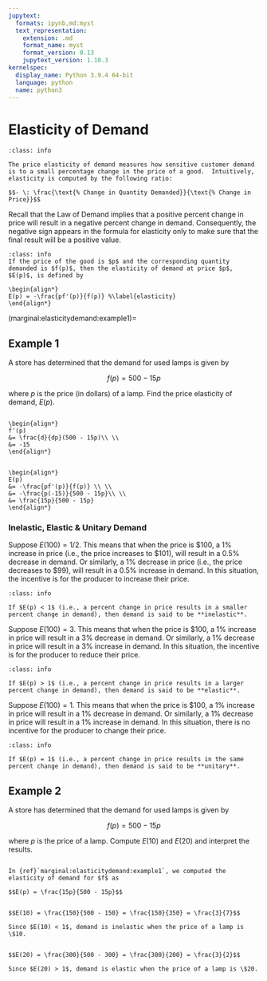 ```yaml
---
jupytext:
  formats: ipynb,md:myst
  text_representation:
    extension: .md
    format_name: myst
    format_version: 0.13
    jupytext_version: 1.10.3
kernelspec:
  display_name: Python 3.9.4 64-bit
  language: python
  name: python3
---
```

# Elasticity of Demand


```{admonition} Definition
:class: info

The price elasticity of demand measures how sensitive customer demand is to a small percentage change in the price of a good.  Intuitively, elasticity is computed by the following ratio:

$$- \: \frac{\text{% Change in Quantity Demanded}}{\text{% Change in Price}}$$
```

Recall that the Law of Demand implies that a positive percent change in price will result in a negative percent change in demand.  Consequently, the negative sign appears in the formula for elasticity only to make sure that the final result will be a positive value.

```{admonition} Definition
:class: info
If the price of the good is $p$ and the corresponding quantity demanded is $f(p)$, then the elasticity of demand at price $p$, $E(p)$, is defined by

\begin{align*}
E(p) = -\frac{pf'(p)}{f(p)} %\label{elasticity}
\end{align*}
```


(marginal:elasticitydemand:example1)=
## Example 1

A store has determined that the demand for used lamps is given by

$$
f(p) = 500 - 15p
$$

where $p$ is the price (in dollars) of a lamp.  Find the price elasticity of demand, $E(p)$.

```{dropdown} **Step 1:** &nbsp; Compute &nbsp; $f'(p)$.

\begin{align*}
f'(p) 
&= \frac{d}{dp}(500 - 15p)\\ \\
&= -15
\end{align*}
```

```{dropdown} **Step 2:** &nbsp; Compute &nbsp; $E(p)$.

\begin{align*}
E(p) 
&= -\frac{pf'(p)}{f(p)} \\ \\
&= -\frac{p(-15)}{500 - 15p}\\ \\
&= \frac{15p}{500 - 15p}    
\end{align*}
```



### Inelastic, Elastic & Unitary Demand

Suppose $E(100) = 1/2$.  This means that when the price is \$100, a 1\% increase in price (i.e., the price increases to \$101), will result in a 0.5\% decrease in demand.  Or similarly, a 1\%  decrease in price (i.e., the price decreases to \$99), will result in a 0.5\% increase in demand.  In this situation, the incentive is for the producer to increase their price.

```{admonition} Definition
:class: info

If $E(p) < 1$ (i.e., a percent change in price results in a smaller percent change in demand), then demand is said to be **inelastic**. 
```

Suppose $E(100) = 3$.  This means that when the price is \$100, a 1\% increase in price will result in a 3\% decrease in demand.  Or similarly, a 1\% decrease in price will result in a 3\% increase in demand.  In this situation, the incentive is for the producer to reduce their price.


```{admonition} Definition
:class: info

If $E(p) > 1$ (i.e., a percent change in price results in a larger percent change in demand), then demand is said to be **elastic**. 
```

Suppose $E(100) = 1$.  This means that when the price is \$100, a 1\% increase in price will result in a 1\% decrease in demand.  Or similarly, a 1\% decrease in price will result in a 1\% increase in demand.  In this situation, there is no incentive for the producer to change their price.


```{admonition} Definition
:class: info

If $E(p) = 1$ (i.e., a percent change in price results in the same percent change in demand), then demand is said to be **unitary**. 
```



## Example 2

A store has determined that the demand for used lamps is given by

$$
f(p) = 500 - 15p
$$

where $p$ is the price of a lamp.  Compute $E(10)$ and $E(20)$ and interpret the results.

```{dropdown} **Step 1:** &nbsp; Recall the elasticity of demand.

In {ref}`marginal:elasticitydemand:example1`, we computed the elasticity of demand for $f$ as

$$E(p) = \frac{15p}{500 - 15p}$$
```

```{dropdown} **Step 2:** &nbsp; Evaluate &nbsp; $E(10)$ &nbsp; and interpret.

$$E(10) = \frac{150}{500 - 150} = \frac{150}{350} = \frac{3}{7}$$

Since $E(10) < 1$, demand is inelastic when the price of a lamp is \$10.
```

```{dropdown} **Step 3:** &nbsp; Evaluate &nbsp; $E(20)$ &nbsp; and interpret.

$$E(20) = \frac{300}{500 - 300} = \frac{300}{200} = \frac{3}{2}$$

Since $E(20) > 1$, demand is elastic when the price of a lamp is \$20.
```